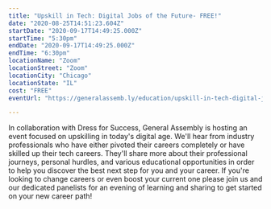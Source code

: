 ```yaml
---
title: "Upskill in Tech: Digital Jobs of the Future- FREE!"
date: "2020-08-25T14:51:23.604Z"
startDate: "2020-09-17T14:49:25.000Z"
startTime: "5:30pm"
endDate: "2020-09-17T14:49:25.000Z"
endTime: "6:30pm"
locationName: "Zoom"
locationStreet: "Zoom"
locationCity: "Chicago"
locationState: "IL"
cost: "FREE"
eventUrl: "https://generalassemb.ly/education/upskill-in-tech-digital-jobs-of-the-future/chicago/142404"

---
```


In collaboration with Dress for Success, General Assembly is hosting an event focused on upskilling in today's digital age. We'll hear from industry professionals who have either pivoted their careers completely or have skilled up their tech careers. They'll share more about their professional journeys, personal hurdles, and various educational opportunities in order to help you discover the best next step for you and your career. 
If you're looking to change careers or even boost your current one please join us and our dedicated panelists for an evening of learning and sharing to get started on your new career path!

